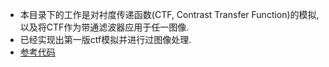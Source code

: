 * 本目录下的工作是对衬度传递函数(CTF, Contrast Transfer Function)的模拟,  以及将CTF作为带通滤波器应用于任一图像.
* 已经实现出第一版ctf模拟并进行过图像处理.
* [参考代码](https://github.com/wjiang/ctfsimulation/blob/master/ctf_simulation.py)
[](https://github.com/ZubenGithub/CTF)
